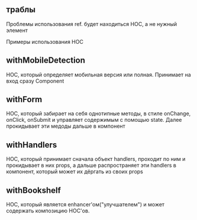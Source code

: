 ## траблы

Проблемы использования ref. будет находиться HOC, а не нужный элемент

Примеры использования HOC

## withMobileDetection

HOC, который определяет мобильная версия или полная.
Принимает на вход сразу Component

## withForm

HOC, который забирает на себя однотипные методы, в стиле onChange, onClick, onSubmit и управляет содержимым с помощью state. Далее прокидывает эти медоды дальше в компонент

## withHandlers

HOC, который принимает сначала объект handlers, проходит по ним и прокидывает в них props, а дальше распространяет эти handlers в компонент, который может их дёргать из своих props

## withBookshelf

HOC, который является enhancer'ом("улучшателем") и может содержать композицию HOC'ов.
